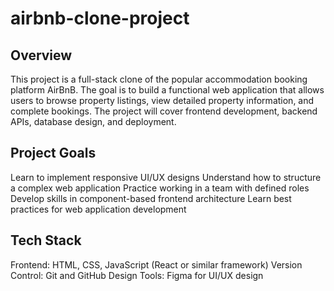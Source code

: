 # airbnb-clone-project
## Overview
This project is a full-stack clone of the popular accommodation booking platform AirBnB. The goal is to build a functional web application that allows users to browse property listings, view detailed property information, and complete bookings. The project will cover frontend development, backend APIs, database design, and deployment.
## Project Goals
Learn to implement responsive UI/UX designs
Understand how to structure a complex web application
Practice working in a team with defined roles
Develop skills in component-based frontend architecture
Learn best practices for web application development
## Tech Stack
Frontend: HTML, CSS, JavaScript (React or similar framework)
Version Control: Git and GitHub
Design Tools: Figma for UI/UX design
